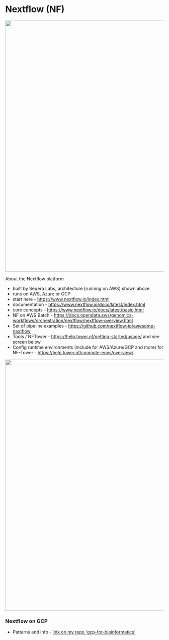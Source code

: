 # Nextflow (NF)

<img src="https://github.com/lynnlangit/TeamTeri/blob/master/Images/nextflow-aws-batch.png" width=800>

About the Nextflow platform 
- built by Seqera Labs, architecture (running on AWS) shown above
- runs on AWS, Azure or GCP
- start here - https://www.nextflow.io/index.html
- documentation - https://www.nextflow.io/docs/latest/index.html
- core concepts - https://www.nextflow.io/docs/latest/basic.html
- NF on AWS Batch - https://docs.opendata.aws/genomics-workflows/orchestration/nextflow/nextflow-overview.html
- Set of pipeline examples - https://github.com/nextflow-io/awesome-nextflow
- Tools / NFTower - https://help.tower.nf/getting-started/usage/ and see screen below
- Config runtime environments (include for AWS/Azure/GCP and more) for NF-Tower - https://help.tower.nf/compute-envs/overview/

<img src="https://github.com/lynnlangit/TeamTeri/blob/master/Images/nf-tower.png" width=800>


### Nextflow on GCP
- Patterns and info - [link on my repo 'gcp-for-bioinformatics'](https://github.com/lynnlangit/gcp-for-bioinformatics/blob/master/2_Virtual_Machines_%26_Docker_Containers/9a_Use_Nextflow_for_Pipelines.md)

